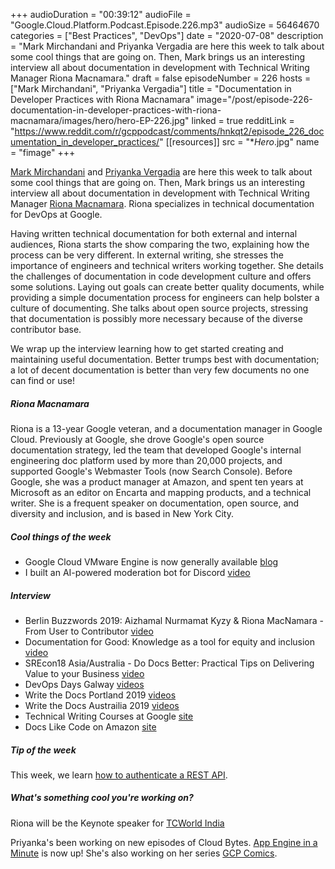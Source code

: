+++
audioDuration = "00:39:12"
audioFile = "Google.Cloud.Platform.Podcast.Episode.226.mp3"
audioSize = 56464670
categories = ["Best Practices", "DevOps"]
date = "2020-07-08"
description = "Mark Mirchandani and Priyanka Vergadia are here this week to talk about some cool things that are going on. Then, Mark brings us an interesting interview all about documentation in development with Technical Writing Manager Riona Macnamara."
draft = false
episodeNumber = 226
hosts = ["Mark Mirchandani", "Priyanka Vergadia"]
title = "Documentation in Developer Practices with Riona Macnamara"
image="/post/episode-226-documentation-in-developer-practices-with-riona-macnamara/images/hero/hero-EP-226.jpg"
linked = true
redditLink = "https://www.reddit.com/r/gcppodcast/comments/hnkqt2/episode_226_documentation_in_developer_practices/"
[[resources]]
  src = "**Hero*.jpg"
  name = "fimage"
+++

[Mark Mirchandani](https://twitter.com/markmirch) and [Priyanka Vergadia](https://twitter.com/pvergadia) are here this week to talk about some cool things that are going on. Then, Mark brings us an interesting interview all about documentation in development with Technical Writing Manager [Riona Macnamara](https://twitter.com/rionam). Riona specializes in technical documentation for DevOps at Google. 

Having written technical documentation for both external and internal audiences, Riona starts the show comparing the two, explaining how the process can be very different. In external writing,  she stresses the importance of engineers and technical writers working together. She details the challenges of documentation in code development culture and offers some solutions. Laying out goals can create better quality documents, while providing a simple documentation process for engineers can help bolster a culture of documenting. She talks about open source projects, stressing that documentation is possibly more necessary because of the diverse contributor base.

We wrap up the interview learning how to get started creating and maintaining useful documentation. Better trumps best with documentation; a lot of decent documentation is better than very few documents no one can find or use!

##### Riona Macnamara

Riona is a 13-year Google veteran, and a documentation manager in Google Cloud. Previously at Google, she drove Google's open source documentation strategy, led the team that developed Google's internal engineering doc platform used by more than 20,000 projects, and supported Google's Webmaster Tools (now Search Console). Before Google, she was a product manager at Amazon, and spent ten years at Microsoft as an editor on Encarta and mapping products, and a technical writer. She is a frequent speaker on documentation, open source, and diversity and inclusion, and is based in New York City.

##### Cool things of the week

* Google Cloud VMware Engine is now generally available [blog](https://cloud.google.com/blog/topics/hybrid-cloud/google-cloud-vmware-engine-is-generally-available)
* I built an AI-powered moderation bot for Discord [video](https://www.youtube.com/watch?v=ABr_HkO0eGk)

##### Interview

* Berlin Buzzwords 2019: Aizhamal Nurmamat Kyzy & Riona MacNamara - From User to Contributor [video](https://www.youtube.com/watch?v=wGy25DYarLY&t=663s)
* Documentation for Good: Knowledge as a tool for equity and inclusion [video](https://www.youtube.com/watch?v=HBEvHvv3YV4&t=1086s)
* SREcon18 Asia/Australia - Do Docs Better: Practical Tips on Delivering Value to your Business [video](https://www.youtube.com/watch?v=17f8elHd6aM&t=149s)
* DevOps Days Galway [videos](https://www.youtube.com/channel/UCs3qTYCBoVQRDwpBPjBNWFQ)
* Write the Docs Portland 2019 [videos](https://www.youtube.com/playlist?list=PLZAeFn6dfHpmuHCu5qsIkmp9H5jFD-xq-)
* Write the Docs Austrailia 2019 [videos](https://www.youtube.com/playlist?list=PLy70RNJ7dYrJPuUTAIOS7vWGw6poKDHtH)
* Technical Writing Courses at Google [site](https://developers.google.com/tech-writing)
* Docs Like Code on Amazon [site](https://www.amazon.com/gp/product/B0784ZJWSR/ref=dbs_a_def_rwt_hsch_vapi_tkin_p1_i0)

##### Tip of the week

This week, we learn [how to authenticate a REST API](https://www.youtube.com/watch?v=1qG4BabzoXo).
     
##### What's something cool you're working on?

Riona will be the Keynote speaker for [TCWorld India](https://tcworld-india.com/program-2020/program-detail/?tx_news_pi1%5Bnews%5D=99&cHash=0d9bfe570ba25b9ae513189d579f9c32)

Priyanka's been working on new episodes of Cloud Bytes. [App Engine in a Minute](https://www.youtube.com/watch?v=Xuf3J6SKVV0) is now up! She's also working on her series [GCP Comics](https://medium.com/google-cloud/gcpcomics/home).



